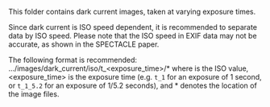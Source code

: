 This folder contains dark current images, taken at varying exposure times.

Since dark current is ISO speed dependent, it is recommended to separate data by ISO speed. Please note that the ISO speed in EXIF data may not be accurate, as shown in the SPECTACLE paper.

The following format is recommended:
.../images/dark_current/iso<ISO>/t_<exposure_time>/*
where <ISO> is the ISO value, <exposure_time> is the exposure time (e.g. `t_1` for an exposure of 1 second, or `t_1_5.2` for an exposure of 1/5.2 seconds), and * denotes the location of the image files.
